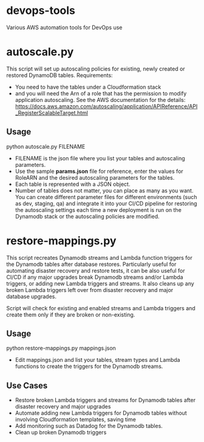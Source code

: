 # devops-tools
Various AWS automation tools for DevOps use

# autoscale.py

This script will set up autoscaling policies for existing, newly created or restored DynamoDB tables. 
Requirements:
* You need to have the tables under a Cloudformation stack 
* and you will need the Arn of a role that has the permission to modify application  autoscaling. See the AWS documentation for the details: https://docs.aws.amazon.com/autoscaling/application/APIReference/API_RegisterScalableTarget.html

## Usage 

python autoscale.py FILENAME

* FILENAME is the json file where you list your tables and autoscaling parameters.
* Use the sample **params.json** file for reference, enter the values for RoleARN and the desired autoscaling parameters for the tables. 
* Each table is represented with a JSON object.
* Number of tables does not matter, you can place as many as you want. You can create different parameter files for different environments (such as dev, staging, qa) and integrate it into your CI/CD pipeline for restoring the autoscaling settings each time a new deployment is run on the Dynamodb stack or the autoscaling policies are modified.


# restore-mappings.py

This script recreates Dynamodb streams and Lambda function triggers for the Dynamodb tables after database restores. Particularly useful for automating disaster recovery and restore tests, it can be also useful for CI/CD if any major upgrades break Dynamodb streams and/or Lambda triggers, or adding new Lambda triggers and streams. It also cleans up any broken Lambda triggers left over from disaster recovery and major database upgrades.

Script will check for existing and enabled streams and Lambda triggers and create them only if they are broken or non-existing.


## Usage 

python restore-mappings.py mappings.json

* Edit mappings.json and list your tables, stream types and Lambda functions to create the triggers for the Dynamodb streams.

## Use Cases

* Restore broken Lambda triggers and streams for Dynamodb tables after disaster recovery and major upgrades
* Automate adding new Lambda triggers for Dynamodb tables without involving Cloudformation templates, saving time
* Add monitoring such as Datadog for the Dynamodb tables.
* Clean up broken Dynamodb triggers 
